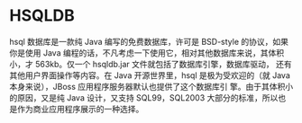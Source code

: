 # HSQLDB

hsql 数据库是一款纯 Java 编写的免费数据库，许可是 BSD-style 的协议，如果你是使用 Java 编程的话，不凡考虑一下使用它，相对其他数据库来说，其体积小，才 563kb。仅一个 hsqldb.jar 文件就包括了数据库引擎，数据库驱动， 还有其他用户界面操作等内容。在 Java 开源世界里，hsql 是极为受欢迎的（就 Java 本身来说），JBoss 应用程序服务器默认也提供了这个数据库引 擎。由于其体积小的原因，又是纯 Java 设计，又支持 SQL99，SQL2003 大部分的标准，所以也是作为商业应用程序展示的一种选择。
